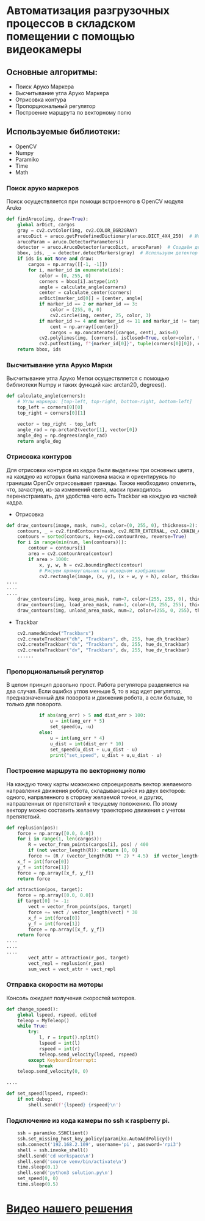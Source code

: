# Автоматизация разгрузочных процессов в складском помещении с помощью видеокамеры
## Основные алгоритмы:
- Поиск Аруко Маркера
- Высчитывание угла Аруко Маркера
- Отрисовка контура
- Пропорциональный регулятор 
- Построение маршрута по векторному полю
## Используемые библиотеки:
- OpenCV
- Numpy
- Paramiko
- Time
- Math


### Поиск аруко маркеров
Поиск осуществляется при помощи встроенного в  OpenCV модуля Aruko

```python
def findAruco(img, draw=True):  
    global arDict, cargos  
    gray = cv2.cvtColor(img, cv2.COLOR_BGR2GRAY)  
    arucoDict = aruco.getPredefinedDictionary(aruco.DICT_4X4_250)  # Используем новый метод  
    arucoParam = aruco.DetectorParameters()  
    detector = aruco.ArucoDetector(arucoDict, arucoParam)  # Создаём детектор  
    bbox, ids, _ = detector.detectMarkers(gray)  # Используем детектор  
    if ids is not None and draw:    
        cargos = np.array([[-1, -1]])  
        for i, marker_id in enumerate(ids):  
            color = (0, 255, 0)  
            corners = bbox[i].astype(int)  
            angle = calculate_angle(corners)  
            center = calculate_center(corners)  
            arDict[marker_id[0]] = [center, angle]  
            if marker_id == 2 or marker_id == 3:  
                color = (255, 0, 0)  
                cv2.circle(img, center, 25, color, 3)  
            if marker_id >= 4 and marker_id <= 11 and marker_id != target_id:  
                cent = np.array([center])  
                cargos = np.concatenate((cargos, cent), axis=0)  
            cv2.polylines(img, [corners], isClosed=True, color=color, thickness=2)  
            cv2.putText(img, f"{marker_id[0]}", tuple(corners[0][0]), cv2.FONT_HERSHEY_SIMPLEX, 0.7, (120, 0, 255), 2)  
    return bbox, ids
```
### Высчитывание угла Аруко Марки
Высчитывание угла Аруко Метки осуществляется с помощью библиотеки Numpy  и таких функций как: arctan2(), degrees().
```python
def calculate_angle(corners):
    # Углы маркера: [top-left, top-right, bottom-right, bottom-left]
    top_left = corners[0][0]
    top_right = corners[0][1]

    vector = top_right - top_left
    angle_rad = np.arctan2(vector[1], vector[0])
    angle_deg = np.degrees(angle_rad)
    return angle_deg
```
### Отрисовка контуров
Для отрисовки контуров из кадра были выделины три основных цвета, на каждую из которых была наложена маскa и ориентируясь по границам  OpenCv отрисовывает границы. Также необходимо отметить, что, зачастую, из-за изменений света, маски приходилось перенастраивать, для удобства чего есть Trackbar на каждую из частей кадра.

- Отрисовка
```python
def draw_contours(image, mask, num=2, color=(0, 255, 0), thickness=2):
    contours, _ = cv2.findContours(mask, cv2.RETR_EXTERNAL, cv2.CHAIN_APPROX_SIMPLE)
    contours = sorted(contours, key=cv2.contourArea, reverse=True)
    for i in range(min(num, len(contours))):
        contour = contours[i]
        area = cv2.contourArea(contour)
        if area > 1000:
            x, y, w, h = cv2.boundingRect(contour)
            # Рисуем прямоугольник на исходном изображении
            cv2.rectangle(image, (x, y), (x + w, y + h), color, thickness)
....
....
....
    draw_contours(img, keep_area_mask, num=7, color=(255, 255, 0), thickness=2)
    draw_contours(img, load_area_mask, num=1, color=(0, 255, 255), thickness=2)
    draw_contours(img, unload_area_mask, num=2, color=(255, 0, 255), thickness=2)


```
- Trackbar
```python
    cv2.namedWindow("Trackbars")
    cv2.createTrackbar("dh", "Trackbars", dh, 255, hue_dh_trackbar)
    cv2.createTrackbar("ds", "Trackbars", ds, 255, hue_ds_trackbar)
    cv2.createTrackbar("dv", "Trackbars", dv, 255, hue_dv_trackbar)
    ......

```

### Пропорциональный регулятор
В целом принцип довольно прост. Работа регулятора разделяется на два случая. Если ошибка углов меньше 5, то в ход идет регулятор, предназначенный для поворота и движения робота, а если больше, то только для поворота.
```python 
            if abs(ang_err) > 5 and dist_err > 100:
                u = int(ang_err * 5)
                set_speed(u, -u)
            else:
                u = int(ang_err * 4)
                u_dist = int(dist_err * 10)
                set_speed(u_dist + u,u_dist - u)
                print("set_speed", u_dist + u,u_dist - u)

```

### Построение маршрута по векторному полю
На каждую точку карты можможно спроецировать вектор желаемого направления движения робота, складывающийся из двух векторов: одного, напрвленного в сторону желаемой точки, и других, направленных от препятствий к текущему положению. По этому вектору можно составить желаему траекторию движения с учетом препятствий.

```python
def replusion(pos):
    force = np.array([0.0, 0.0])
    for i in range(1, len(cargos)):
        R = vector_from_points(cargos[i], pos) / 400
        if (not vector_length(R)): return [0, 0]
        force += (R / (vector_length(R) ** 2) * 4.5)  if vector_length(R) < 0.3 else 0
    x_f = int(force[0])
    y_f = int(force[1])
    force = np.array([x_f, y_f])
    return force

def attraction(pos, target):
    force = np.array([0.0, 0.0])
    if target[0] != -1:
        vect = vector_from_points(pos, target)
        force += vect / vector_length(vect) * 30
        x_f = int(force[0])
        y_f = int(force[1])
        force = np.array([x_f, y_f])
    return force
....
....
....
        vect_attr = attraction(r_pos, target)
        vect_repl = replusion(r_pos)
        sum_vect = vect_attr + vect_repl


```
### Отправка скорости на моторы
Консоль ожидает получения скоростей моторов.

```python
def change_speed():
    global lspeed, rspeed, edited
    teleop = MyTeleop()
    while True:
        try:
            l, r = input().split()
            lspeed = int(l)
            rspeed = int(r)
            teleop.send_velocity(lspeed, rspeed)
        except KeyboardInterrupt:
            break
    teleop.send_velocity(0, 0)

....

def set_speed(lspeed, rspeed):
    if not debug:
        shell.send(f'{lspeed} {rspeed}\n')
```
###  Подключение из кода камеры по ssh к raspberry pi. 

```python
    ssh = paramiko.SSHClient()
    ssh.set_missing_host_key_policy(paramiko.AutoAddPolicy())
    ssh.connect('192.168.2.109', username='pi', password='rpi3')
    shell = ssh.invoke_shell()
    shell.send('cd workspace\n')
    shell.send('source venv/bin/activate\n')
    time.sleep(0.1)
    shell.send('python3 solution.py\n')
    set_speed(0, 0)
    time.sleep(0.5)
```
#
# [Видео нашего решения](https://drive.google.com/drive/folders/1--EMUVPgcaIZSfNFEPajci6DlPNGrIuc/ "Гугл Диск")

